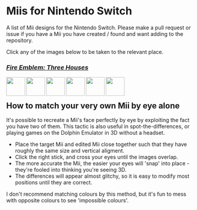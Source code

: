 # Miis for Nintendo Switch

A list of Mii designs for the Nintendo Switch. Please make a pull request or issue if you have a Mii you have created / found and want adding to the repository.

Click any of the images below to be taken to the relevant place.


### *<a href="Fire Emblem Three Houses.md">Fire Emblem: Three Houses</a>*

  <img src="https://i.imgur.com/UDU7JHd.jpg" alt="" width=50 align=left />
  <img src="https://i.imgur.com/QR1eMtk.jpg" alt="" width=50 align=left />
  <img src="https://i.imgur.com/vlyVM5e.jpg" alt="" width=50 align=left />
  <img src="https://i.imgur.com/V6cOHOw.jpg" alt="" width=50 align=left />
  <img src="https://i.imgur.com/Qaviupw.jpg" alt="" width=50 align=left />
  <img src="https://i.imgur.com/foTvXwf.jpg" alt="" width=50 align=left />
<br><br>

[FE3H]: Fire%20Emblem%20Three%20Houses.md

## How to match your very own Mii by eye alone

It's possible to recreate a Mii's face perfectly by eye by exploiting the fact you have two of them. This tactic is also useful in spot-the-differences, or playing games on the Dolphin Emulator in 3D without a headset.

  - Place the target Mii and edited Mii close together such that they have roughly the same size and vertical aligment.
  - Click the right stick, and cross your eyes until the images overlap.
  - The more accurate the Mii, the easier your eyes will 'snap' into place - they're fooled into thinking you're seeing 3D.
  - The differences will appear almost glitchy, so it is easy to modify most positions until they are correct.

I don't recommend matching colours by this method, but it's fun to mess with opposite colours to see 'impossible colours'.


